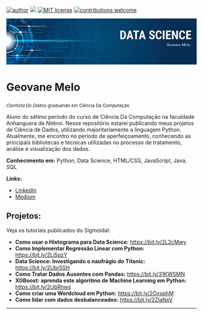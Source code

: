 [![author](https://img.shields.io/badge/author-geovanemelo-red.svg)](https://www.linkedin.com/in/geovane-melo-da-silva-105040147/) [![](https://img.shields.io/badge/python-3.7+-blue.svg)](https://www.python.org/downloads/release/python-365/) [![MIT license](https://img.shields.io/badge/License-MIT-blue.svg)](http://perso.crans.org/besson/LICENSE.html) [![contributions welcome](https://img.shields.io/badge/contributions-welcome-brightgreen.svg?style=flat)](https://github.com/geovanemelo)

<p align="center">
  <img src="portfolio.png" >
</p>

# Geovane Melo
<sub>*Cientista De Dados* graduando em Ciência Da Computação</sub>

Aluno do sétimo periodo do curso de Ciência Da Computação na faculdade Anhanguera de Nitéroi. Nesse repositório estarei publicando meus projetos de Ciência de Dados, utilizando majoritariamente a linguagem Python. Atualmente, me encontro no periodo de aperfeiçoamento, conhecendo as principais bibliotecas e tecnicas utilizadas no processo de tratamento, análise e visualização dos dados.

**Conhecimento em:** Python, Data Science, HTML/CSS, JavaScript, Java, SQL

**Links:**
* [LinkedIn](https://www.linkedin.com/in/geovane-melo-da-silva-105040147/)
* [Medium](https://medium.com/geovanemelo81)


## Projetos:
Veja os tutoriais publicados do Sigmoidal:

* **Como usar o Histograma para Data Science:** https://bit.ly/2L2cMwy
* **Como Implementar Regressão Linear com Python:** https://bit.ly/2Li5pzY
* **Data Science: Investigando o naufrágio do Titanic:** https://bit.ly/2Ubr5SH
* **Como Tratar Dados Ausentes com Pandas:** https://bit.ly/31KWSMN
* **XGBoost: aprenda este algoritmo de Machine Learning em Python:** https://bit.ly/2UbRhws
* **Como criar uma Wordcloud em Python:** https://bit.ly/2OxsphM
* **Como lidar com dados desbalanceados:** https://bit.ly/2ZlaNsV

---





